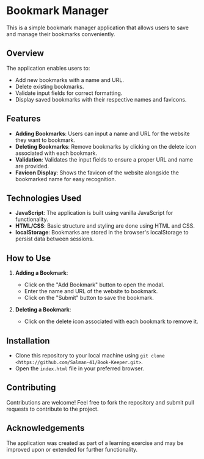 # Bookmark Manager

This is a simple bookmark manager application that allows users to save and manage their bookmarks conveniently.

## Overview

The application enables users to:

- Add new bookmarks with a name and URL.
- Delete existing bookmarks.
- Validate input fields for correct formatting.
- Display saved bookmarks with their respective names and favicons.

## Features

- **Adding Bookmarks**: Users can input a name and URL for the website they want to bookmark.
- **Deleting Bookmarks**: Remove bookmarks by clicking on the delete icon associated with each bookmark.
- **Validation**: Validates the input fields to ensure a proper URL and name are provided.
- **Favicon Display**: Shows the favicon of the website alongside the bookmarked name for easy recognition.

## Technologies Used

- **JavaScript**: The application is built using vanilla JavaScript for functionality.
- **HTML/CSS**: Basic structure and styling are done using HTML and CSS.
- **localStorage**: Bookmarks are stored in the browser's localStorage to persist data between sessions.

## How to Use

1. **Adding a Bookmark**:

   - Click on the "Add Bookmark" button to open the modal.
   - Enter the name and URL of the website to bookmark.
   - Click on the "Submit" button to save the bookmark.

2. **Deleting a Bookmark**:
   - Click on the delete icon associated with each bookmark to remove it.

## Installation

- Clone this repository to your local machine using `git clone <https://github.com/Salman-41/Book-Keeper.git>`.
- Open the `index.html` file in your preferred browser.

## Contributing

Contributions are welcome! Feel free to fork the repository and submit pull requests to contribute to the project.

## Acknowledgements

The application was created as part of a learning exercise and may be improved upon or extended for further functionality.
